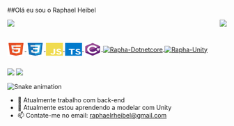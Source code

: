 ##Olá eu sou o Raphael Heibel

<div>
  <a href="https://github.com/RaphaelHeibel">
  <img height="180em" src="https://github-readme-stats.vercel.app/api?username=RaphaelHeibel&show_icons=true&theme=dracula&include_all_commits=true&count_private=true"/>
  <img align="right" height="180em" src="https://github-readme-stats.vercel.app/api/top-langs/?username=RaphaelHeibel&layout=compact&langs_count=7&theme=dracula"/>
</div>
<br>
  
</div>
<div style="display: inline_block"><br>
  <img align="center" alt="Rapha-HTML" height="30" width="40" src="https://raw.githubusercontent.com/devicons/devicon/master/icons/html5/html5-original.svg" />
  <img align="center" alt="Rapha-CSS" height="30" width="40" src="https://raw.githubusercontent.com/devicons/devicon/master/icons/css3/css3-original.svg" />
  <img align="center" alt="Rapha-Js" height="30" width="40" src="https://raw.githubusercontent.com/devicons/devicon/master/icons/javascript/javascript-plain.svg" />
  <img align="center" alt="Rapha-Ts" height="30" width="40" src="https://raw.githubusercontent.com/devicons/devicon/master/icons/typescript/typescript-plain.svg" />   
  <img align="center" alt="Rapha-Csharp" height="30" width="40" src="https://raw.githubusercontent.com/devicons/devicon/master/icons/csharp/csharp-original.svg" />    
  <img align="center" alt="Rapha-Dotnetcore" height="30" width="40" src="https://cdn.jsdelivr.net/gh/devicons/devicon/icons/dotnetcore/dotnetcore-original.svg" />  
  <img align="center" alt="Rapha-Unity" height="30" width="40" src="https://cdn.jsdelivr.net/gh/devicons/devicon/icons/unity/unity-original.svg" />
</div>

##

<div>
    <a href = "mailto:raphaelrheibel@gmail.com"><img src="https://img.shields.io/badge/-Gmail-%23333?style=for-the-badge&logo=gmail&logoColor=white" target="_blank"></a>
  <a href="https://www.linkedin.com/in/raphael-rodrigues-heibel-35a77695" target="_blank"><img src="https://img.shields.io/badge/-LinkedIn-%230077B5?style=for-the-badge&logo=linkedin&logoColor=white" target="_blank"></a> 
  
  ![Snake animation](https://github.com/RaphaelHeibel/RaphaelHeibel/blob/output/github-contribution-grid-snake.svg)
</div>

- 🔭 Atualmente trabalho com back-end
- 🌱 Atualmente estou aprendendo a modelar com Unity
- 📫 Contate-me no email: raphaelrheibel@gmail.com
